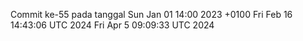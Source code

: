 Commit ke-55 pada tanggal Sun Jan 01 14:00 2023 +0100
Fri Feb 16 14:43:06 UTC 2024
Fri Apr  5 09:09:33 UTC 2024
